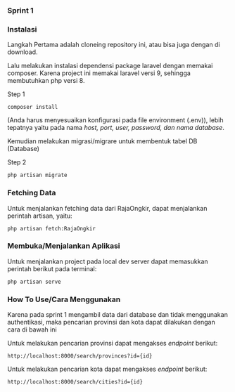 ### Sprint 1

### Instalasi

Langkah Pertama adalah cloneing repository ini, atau bisa juga dengan di download.

Lalu melakukan instalasi dependensi package laravel dengan memakai composer. Karena project ini memakai laravel versi 9, sehingga membutuhkan php versi 8.

Step 1
```
composer install
```

(Anda harus menyesuaikan konfigurasi pada file environment (.env)), lebih tepatnya yaitu pada nama *host, port, user, password, dan nama database*.

Kemudian melakukan migrasi/migrare untuk membentuk tabel DB (Database)

Step 2
```
php artisan migrate
```

### Fetching Data

Untuk menjalankan fetching data dari RajaOngkir, dapat menjalankan perintah artisan, yaitu:

```
php artisan fetch:RajaOngkir
```

### Membuka/Menjalankan Aplikasi

Untuk menjalankan project pada local dev server dapat memasukkan perintah berikut pada terminal:

```
php artisan serve
```

### How To Use/Cara Menggunakan
Karena pada sprint 1 mengambil data dari database dan tidak menggunakan authentikasi, maka pencarian provinsi dan kota dapat dilakukan dengan cara di bawah ini

Untuk melakukan pencarian provinsi dapat mengakses *endpoint* berikut:

```
http://localhost:8000/search/provinces?id={id}
```

Untuk melakukan pencarian kota dapat mengakses *endpoint* berikut:

```
http://localhost:8000/search/cities?id={id}
```
